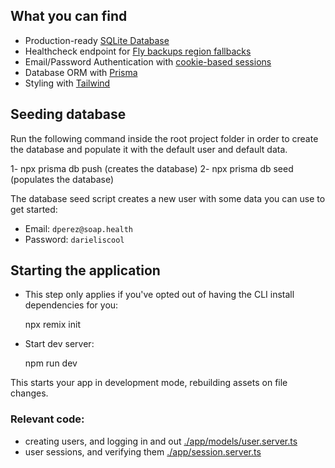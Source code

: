 ## What you can find

- Production-ready [SQLite Database](https://sqlite.org)
- Healthcheck endpoint for [Fly backups region fallbacks](https://fly.io/docs/reference/configuration/#services-http_checks)
- Email/Password Authentication with [cookie-based sessions](https://remix.run/utils/sessions#md-createcookiesessionstorage)
- Database ORM with [Prisma](https://prisma.io)
- Styling with [Tailwind](https://tailwindcss.com/)

## Seeding database

Run the following command inside the root project folder in order to create the database and populate it with the default
user and default data.

1- npx prisma db push (creates the database)
2- npx prisma db seed (populates the database)

The database seed script creates a new user with some data you can use to get started:

- Email: `dperez@soap.health`
- Password: `darieliscool`

## Starting the application

- This step only applies if you've opted out of having the CLI install dependencies for you:

  npx remix init
  
- Start dev server:

  npm run dev

This starts your app in development mode, rebuilding assets on file changes.

### Relevant code:

- creating users, and logging in and out [./app/models/user.server.ts](./app/models/user.server.ts)
- user sessions, and verifying them [./app/session.server.ts](./app/session.server.ts)

